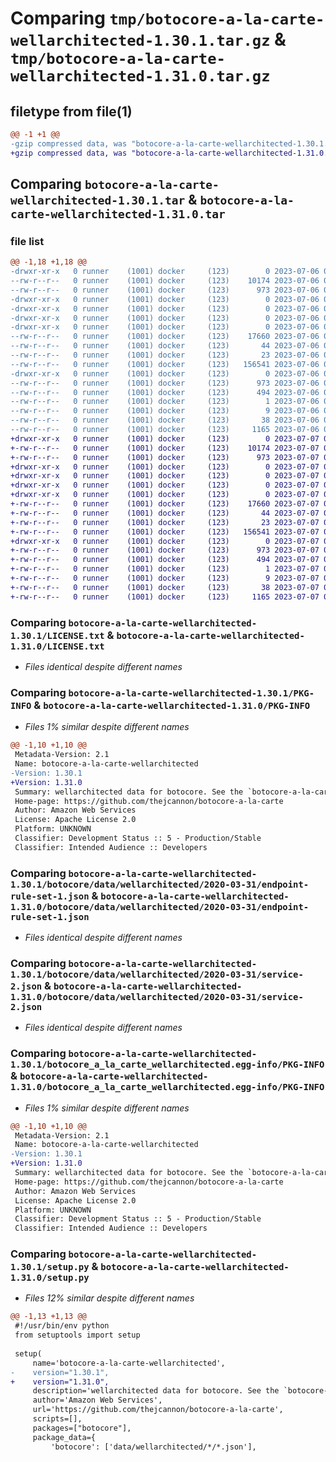 # Comparing `tmp/botocore-a-la-carte-wellarchitected-1.30.1.tar.gz` & `tmp/botocore-a-la-carte-wellarchitected-1.31.0.tar.gz`

## filetype from file(1)

```diff
@@ -1 +1 @@
-gzip compressed data, was "botocore-a-la-carte-wellarchitected-1.30.1.tar", last modified: Thu Jul  6 01:45:33 2023, max compression
+gzip compressed data, was "botocore-a-la-carte-wellarchitected-1.31.0.tar", last modified: Fri Jul  7 01:44:26 2023, max compression
```

## Comparing `botocore-a-la-carte-wellarchitected-1.30.1.tar` & `botocore-a-la-carte-wellarchitected-1.31.0.tar`

### file list

```diff
@@ -1,18 +1,18 @@
-drwxr-xr-x   0 runner    (1001) docker     (123)        0 2023-07-06 01:45:33.015235 botocore-a-la-carte-wellarchitected-1.30.1/
--rw-r--r--   0 runner    (1001) docker     (123)    10174 2023-07-06 01:45:32.000000 botocore-a-la-carte-wellarchitected-1.30.1/LICENSE.txt
--rw-r--r--   0 runner    (1001) docker     (123)      973 2023-07-06 01:45:33.015235 botocore-a-la-carte-wellarchitected-1.30.1/PKG-INFO
-drwxr-xr-x   0 runner    (1001) docker     (123)        0 2023-07-06 01:45:33.015235 botocore-a-la-carte-wellarchitected-1.30.1/botocore/
-drwxr-xr-x   0 runner    (1001) docker     (123)        0 2023-07-06 01:45:33.015235 botocore-a-la-carte-wellarchitected-1.30.1/botocore/data/
-drwxr-xr-x   0 runner    (1001) docker     (123)        0 2023-07-06 01:45:33.015235 botocore-a-la-carte-wellarchitected-1.30.1/botocore/data/wellarchitected/
-drwxr-xr-x   0 runner    (1001) docker     (123)        0 2023-07-06 01:45:33.015235 botocore-a-la-carte-wellarchitected-1.30.1/botocore/data/wellarchitected/2020-03-31/
--rw-r--r--   0 runner    (1001) docker     (123)    17660 2023-07-06 01:44:40.000000 botocore-a-la-carte-wellarchitected-1.30.1/botocore/data/wellarchitected/2020-03-31/endpoint-rule-set-1.json
--rw-r--r--   0 runner    (1001) docker     (123)       44 2023-07-06 01:44:40.000000 botocore-a-la-carte-wellarchitected-1.30.1/botocore/data/wellarchitected/2020-03-31/examples-1.json
--rw-r--r--   0 runner    (1001) docker     (123)       23 2023-07-06 01:44:40.000000 botocore-a-la-carte-wellarchitected-1.30.1/botocore/data/wellarchitected/2020-03-31/paginators-1.json
--rw-r--r--   0 runner    (1001) docker     (123)   156541 2023-07-06 01:44:40.000000 botocore-a-la-carte-wellarchitected-1.30.1/botocore/data/wellarchitected/2020-03-31/service-2.json
-drwxr-xr-x   0 runner    (1001) docker     (123)        0 2023-07-06 01:45:33.015235 botocore-a-la-carte-wellarchitected-1.30.1/botocore_a_la_carte_wellarchitected.egg-info/
--rw-r--r--   0 runner    (1001) docker     (123)      973 2023-07-06 01:45:32.000000 botocore-a-la-carte-wellarchitected-1.30.1/botocore_a_la_carte_wellarchitected.egg-info/PKG-INFO
--rw-r--r--   0 runner    (1001) docker     (123)      494 2023-07-06 01:45:32.000000 botocore-a-la-carte-wellarchitected-1.30.1/botocore_a_la_carte_wellarchitected.egg-info/SOURCES.txt
--rw-r--r--   0 runner    (1001) docker     (123)        1 2023-07-06 01:45:32.000000 botocore-a-la-carte-wellarchitected-1.30.1/botocore_a_la_carte_wellarchitected.egg-info/dependency_links.txt
--rw-r--r--   0 runner    (1001) docker     (123)        9 2023-07-06 01:45:32.000000 botocore-a-la-carte-wellarchitected-1.30.1/botocore_a_la_carte_wellarchitected.egg-info/top_level.txt
--rw-r--r--   0 runner    (1001) docker     (123)       38 2023-07-06 01:45:33.015235 botocore-a-la-carte-wellarchitected-1.30.1/setup.cfg
--rw-r--r--   0 runner    (1001) docker     (123)     1165 2023-07-06 01:45:32.000000 botocore-a-la-carte-wellarchitected-1.30.1/setup.py
+drwxr-xr-x   0 runner    (1001) docker     (123)        0 2023-07-07 01:44:26.627765 botocore-a-la-carte-wellarchitected-1.31.0/
+-rw-r--r--   0 runner    (1001) docker     (123)    10174 2023-07-07 01:44:26.000000 botocore-a-la-carte-wellarchitected-1.31.0/LICENSE.txt
+-rw-r--r--   0 runner    (1001) docker     (123)      973 2023-07-07 01:44:26.627765 botocore-a-la-carte-wellarchitected-1.31.0/PKG-INFO
+drwxr-xr-x   0 runner    (1001) docker     (123)        0 2023-07-07 01:44:26.623765 botocore-a-la-carte-wellarchitected-1.31.0/botocore/
+drwxr-xr-x   0 runner    (1001) docker     (123)        0 2023-07-07 01:44:26.623765 botocore-a-la-carte-wellarchitected-1.31.0/botocore/data/
+drwxr-xr-x   0 runner    (1001) docker     (123)        0 2023-07-07 01:44:26.623765 botocore-a-la-carte-wellarchitected-1.31.0/botocore/data/wellarchitected/
+drwxr-xr-x   0 runner    (1001) docker     (123)        0 2023-07-07 01:44:26.627765 botocore-a-la-carte-wellarchitected-1.31.0/botocore/data/wellarchitected/2020-03-31/
+-rw-r--r--   0 runner    (1001) docker     (123)    17660 2023-07-07 01:43:28.000000 botocore-a-la-carte-wellarchitected-1.31.0/botocore/data/wellarchitected/2020-03-31/endpoint-rule-set-1.json
+-rw-r--r--   0 runner    (1001) docker     (123)       44 2023-07-07 01:43:28.000000 botocore-a-la-carte-wellarchitected-1.31.0/botocore/data/wellarchitected/2020-03-31/examples-1.json
+-rw-r--r--   0 runner    (1001) docker     (123)       23 2023-07-07 01:43:28.000000 botocore-a-la-carte-wellarchitected-1.31.0/botocore/data/wellarchitected/2020-03-31/paginators-1.json
+-rw-r--r--   0 runner    (1001) docker     (123)   156541 2023-07-07 01:43:28.000000 botocore-a-la-carte-wellarchitected-1.31.0/botocore/data/wellarchitected/2020-03-31/service-2.json
+drwxr-xr-x   0 runner    (1001) docker     (123)        0 2023-07-07 01:44:26.627765 botocore-a-la-carte-wellarchitected-1.31.0/botocore_a_la_carte_wellarchitected.egg-info/
+-rw-r--r--   0 runner    (1001) docker     (123)      973 2023-07-07 01:44:26.000000 botocore-a-la-carte-wellarchitected-1.31.0/botocore_a_la_carte_wellarchitected.egg-info/PKG-INFO
+-rw-r--r--   0 runner    (1001) docker     (123)      494 2023-07-07 01:44:26.000000 botocore-a-la-carte-wellarchitected-1.31.0/botocore_a_la_carte_wellarchitected.egg-info/SOURCES.txt
+-rw-r--r--   0 runner    (1001) docker     (123)        1 2023-07-07 01:44:26.000000 botocore-a-la-carte-wellarchitected-1.31.0/botocore_a_la_carte_wellarchitected.egg-info/dependency_links.txt
+-rw-r--r--   0 runner    (1001) docker     (123)        9 2023-07-07 01:44:26.000000 botocore-a-la-carte-wellarchitected-1.31.0/botocore_a_la_carte_wellarchitected.egg-info/top_level.txt
+-rw-r--r--   0 runner    (1001) docker     (123)       38 2023-07-07 01:44:26.627765 botocore-a-la-carte-wellarchitected-1.31.0/setup.cfg
+-rw-r--r--   0 runner    (1001) docker     (123)     1165 2023-07-07 01:44:26.000000 botocore-a-la-carte-wellarchitected-1.31.0/setup.py
```

### Comparing `botocore-a-la-carte-wellarchitected-1.30.1/LICENSE.txt` & `botocore-a-la-carte-wellarchitected-1.31.0/LICENSE.txt`

 * *Files identical despite different names*

### Comparing `botocore-a-la-carte-wellarchitected-1.30.1/PKG-INFO` & `botocore-a-la-carte-wellarchitected-1.31.0/PKG-INFO`

 * *Files 1% similar despite different names*

```diff
@@ -1,10 +1,10 @@
 Metadata-Version: 2.1
 Name: botocore-a-la-carte-wellarchitected
-Version: 1.30.1
+Version: 1.31.0
 Summary: wellarchitected data for botocore. See the `botocore-a-la-carte` package for more info.
 Home-page: https://github.com/thejcannon/botocore-a-la-carte
 Author: Amazon Web Services
 License: Apache License 2.0
 Platform: UNKNOWN
 Classifier: Development Status :: 5 - Production/Stable
 Classifier: Intended Audience :: Developers
```

### Comparing `botocore-a-la-carte-wellarchitected-1.30.1/botocore/data/wellarchitected/2020-03-31/endpoint-rule-set-1.json` & `botocore-a-la-carte-wellarchitected-1.31.0/botocore/data/wellarchitected/2020-03-31/endpoint-rule-set-1.json`

 * *Files identical despite different names*

### Comparing `botocore-a-la-carte-wellarchitected-1.30.1/botocore/data/wellarchitected/2020-03-31/service-2.json` & `botocore-a-la-carte-wellarchitected-1.31.0/botocore/data/wellarchitected/2020-03-31/service-2.json`

 * *Files identical despite different names*

### Comparing `botocore-a-la-carte-wellarchitected-1.30.1/botocore_a_la_carte_wellarchitected.egg-info/PKG-INFO` & `botocore-a-la-carte-wellarchitected-1.31.0/botocore_a_la_carte_wellarchitected.egg-info/PKG-INFO`

 * *Files 1% similar despite different names*

```diff
@@ -1,10 +1,10 @@
 Metadata-Version: 2.1
 Name: botocore-a-la-carte-wellarchitected
-Version: 1.30.1
+Version: 1.31.0
 Summary: wellarchitected data for botocore. See the `botocore-a-la-carte` package for more info.
 Home-page: https://github.com/thejcannon/botocore-a-la-carte
 Author: Amazon Web Services
 License: Apache License 2.0
 Platform: UNKNOWN
 Classifier: Development Status :: 5 - Production/Stable
 Classifier: Intended Audience :: Developers
```

### Comparing `botocore-a-la-carte-wellarchitected-1.30.1/setup.py` & `botocore-a-la-carte-wellarchitected-1.31.0/setup.py`

 * *Files 12% similar despite different names*

```diff
@@ -1,13 +1,13 @@
 #!/usr/bin/env python
 from setuptools import setup
 
 setup(
     name='botocore-a-la-carte-wellarchitected',
-    version="1.30.1",
+    version="1.31.0",
     description='wellarchitected data for botocore. See the `botocore-a-la-carte` package for more info.',
     author='Amazon Web Services',
     url='https://github.com/thejcannon/botocore-a-la-carte',
     scripts=[],
     packages=["botocore"],
     package_data={
         'botocore': ['data/wellarchitected/*/*.json'],
```

